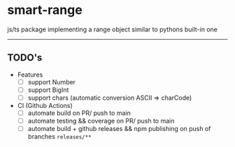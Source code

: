 # smart-range

js/ts package implementing a range object similar to pythons built-in one

---

## TODO's

-   Features
    -   [ ] support Number
    -   [ ] support BigInt
    -   [ ] support chars (automatic conversion ASCII => charCode)
-   CI (Github Actions)
    -   [ ] automate build on PR/ push to main
    -   [ ] automate testing && coverage on PR/ push to main
    -   [ ] automate build + github releases && npm publishing on push of branches `releases/**`
